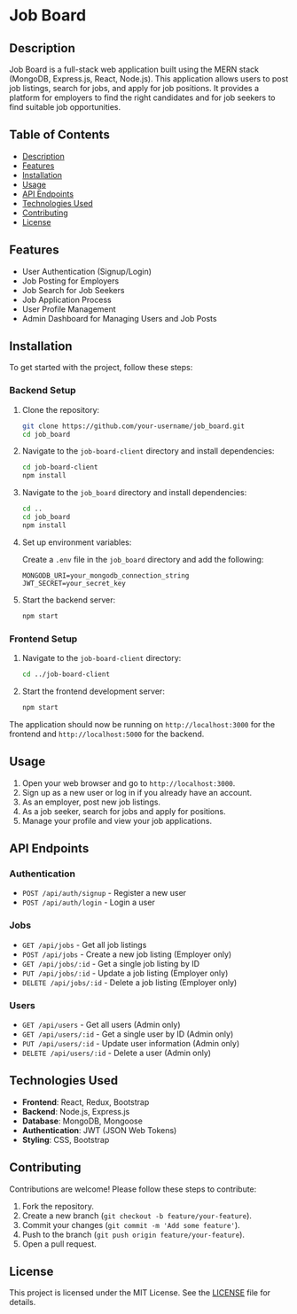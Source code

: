# Job Board

## Description

Job Board is a full-stack web application built using the MERN stack (MongoDB, Express.js, React, Node.js). This application allows users to post job listings, search for jobs, and apply for job positions. It provides a platform for employers to find the right candidates and for job seekers to find suitable job opportunities.

## Table of Contents

- [Description](#description)
- [Features](#features)
- [Installation](#installation)
- [Usage](#usage)
- [API Endpoints](#api-endpoints)
- [Technologies Used](#technologies-used)
- [Contributing](#contributing)
- [License](#license)

## Features

- User Authentication (Signup/Login)
- Job Posting for Employers
- Job Search for Job Seekers
- Job Application Process
- User Profile Management
- Admin Dashboard for Managing Users and Job Posts

## Installation

To get started with the project, follow these steps:

### Backend Setup

1. Clone the repository:

    ```sh
    git clone https://github.com/your-username/job_board.git
    cd job_board
    ```

2. Navigate to the `job-board-client` directory and install dependencies:

    ```sh
    cd job-board-client
    npm install
    ```

3. Navigate to the `job_board` directory and install dependencies:

    ```sh
    cd ..
    cd job_board
    npm install
    ```

4. Set up environment variables:

    Create a `.env` file in the `job_board` directory and add the following:

    ```env
    MONGODB_URI=your_mongodb_connection_string
    JWT_SECRET=your_secret_key
    ```

5. Start the backend server:

    ```sh
    npm start
    ```

### Frontend Setup

1. Navigate to the `job-board-client` directory:

    ```sh
    cd ../job-board-client
    ```

2. Start the frontend development server:

    ```sh
    npm start
    ```

The application should now be running on `http://localhost:3000` for the frontend and `http://localhost:5000` for the backend.

## Usage

1. Open your web browser and go to `http://localhost:3000`.
2. Sign up as a new user or log in if you already have an account.
3. As an employer, post new job listings.
4. As a job seeker, search for jobs and apply for positions.
5. Manage your profile and view your job applications.

## API Endpoints

### Authentication

- `POST /api/auth/signup` - Register a new user
- `POST /api/auth/login` - Login a user

### Jobs

- `GET /api/jobs` - Get all job listings
- `POST /api/jobs` - Create a new job listing (Employer only)
- `GET /api/jobs/:id` - Get a single job listing by ID
- `PUT /api/jobs/:id` - Update a job listing (Employer only)
- `DELETE /api/jobs/:id` - Delete a job listing (Employer only)

### Users

- `GET /api/users` - Get all users (Admin only)
- `GET /api/users/:id` - Get a single user by ID (Admin only)
- `PUT /api/users/:id` - Update user information (Admin only)
- `DELETE /api/users/:id` - Delete a user (Admin only)

## Technologies Used

- **Frontend**: React, Redux, Bootstrap
- **Backend**: Node.js, Express.js
- **Database**: MongoDB, Mongoose
- **Authentication**: JWT (JSON Web Tokens)
- **Styling**: CSS, Bootstrap

## Contributing

Contributions are welcome! Please follow these steps to contribute:

1. Fork the repository.
2. Create a new branch (`git checkout -b feature/your-feature`).
3. Commit your changes (`git commit -m 'Add some feature'`).
4. Push to the branch (`git push origin feature/your-feature`).
5. Open a pull request.

## License

This project is licensed under the MIT License. See the [LICENSE](LICENSE) file for details.
